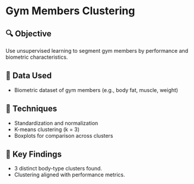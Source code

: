 # Gym Members Clustering

## 🔍 Objective

Use unsupervised learning to segment gym members by performance and biometric characteristics.

## 📁 Data Used

- Biometric dataset of gym members (e.g., body fat, muscle, weight)

## 🧪 Techniques

- Standardization and normalization
- K-means clustering (k = 3)
- Boxplots for comparison across clusters

## 📌 Key Findings

- 3 distinct body-type clusters found.
- Clustering aligned with performance metrics.
